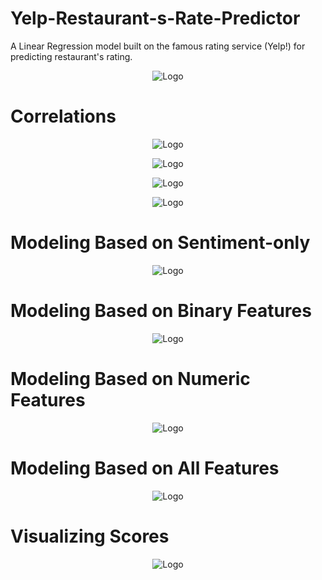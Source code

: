 # Yelp-Restaurant-s-Rate-Predictor
A Linear Regression model built on the famous rating service (Yelp!) for predicting restaurant's rating.

<p align = "center">
<img src="yelp-logo.png" alt="Logo" align = "center">
</p>

# Correlations

<p align = "center">
<img src="1.png" alt="Logo" align = "center">
</p>
<p align = "center">
<img src="2.png" alt="Logo" align = "center">
</p>
<p align = "center">
<img src="3.png" alt="Logo" align = "center">
</p>
<p align = "center">
<img src="4.png" alt="Logo" align = "center">
</p>

# Modeling Based on Sentiment-only 

<p align = "center">
<img src="5.png" alt="Logo" align = "center">
</p>

# Modeling Based on Binary Features

<p align = "center">
<img src="6.png" alt="Logo" align = "center">
</p>

# Modeling Based on Numeric Features

<p align = "center">
<img src="7.png" alt="Logo" align = "center">
</p>

# Modeling Based on All Features

<p align = "center">
<img src="8.png" alt="Logo" align = "center">
</p>

# Visualizing Scores

<p align = "center">
<img src="10.png" alt="Logo" align = "center">
</p>
